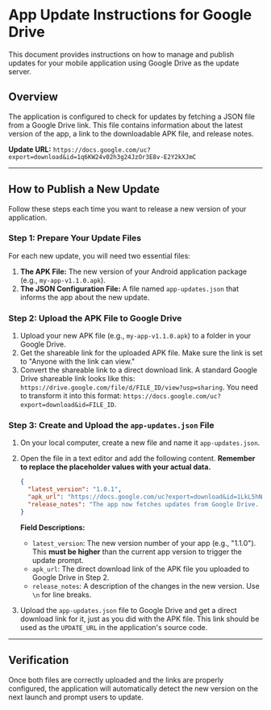 # App Update Instructions for Google Drive

This document provides instructions on how to manage and publish updates for your mobile application using Google Drive as the update server.

## Overview

The application is configured to check for updates by fetching a JSON file from a Google Drive link. This file contains information about the latest version of the app, a link to the downloadable APK file, and release notes.

**Update URL:** `https://docs.google.com/uc?export=download&id=1q6KW24v02h3g24JzOr3E8v-E2Y2kXJmC`

---

## How to Publish a New Update

Follow these steps each time you want to release a new version of your application.

### Step 1: Prepare Your Update Files

For each new update, you will need two essential files:

1.  **The APK File:** The new version of your Android application package (e.g., `my-app-v1.1.0.apk`).
2.  **The JSON Configuration File:** A file named `app-updates.json` that informs the app about the new update.

### Step 2: Upload the APK File to Google Drive

1.  Upload your new APK file (e.g., `my-app-v1.1.0.apk`) to a folder in your Google Drive.
2.  Get the shareable link for the uploaded APK file. Make sure the link is set to "Anyone with the link can view."
3.  Convert the shareable link to a direct download link. A standard Google Drive shareable link looks like this: `https://drive.google.com/file/d/FILE_ID/view?usp=sharing`. You need to transform it into this format: `https://docs.google.com/uc?export=download&id=FILE_ID`.

### Step 3: Create and Upload the `app-updates.json` File

1.  On your local computer, create a new file and name it `app-updates.json`.
2.  Open the file in a text editor and add the following content. **Remember to replace the placeholder values with your actual data.**

    ```json
    {
      "latest_version": "1.0.1",
      "apk_url": "https://docs.google.com/uc?export=download&id=1LkL5hNB5j-bV-g9t5jFp-F-M9E8d4C3b",
      "release_notes": "The app now fetches updates from Google Drive. This release includes improvements to the update mechanism and other minor bug fixes."
    }
    ```

    **Field Descriptions:**
    *   `latest_version`: The new version number of your app (e.g., "1.1.0"). This **must be higher** than the current app version to trigger the update prompt.
    *   `apk_url`: The direct download link of the APK file you uploaded to Google Drive in Step 2.
    *   `release_notes`: A description of the changes in the new version. Use `\n` for line breaks.

3.  Upload the `app-updates.json` file to Google Drive and get a direct download link for it, just as you did with the APK file. This link should be used as the `UPDATE_URL` in the application's source code.

---

## Verification

Once both files are correctly uploaded and the links are properly configured, the application will automatically detect the new version on the next launch and prompt users to update.

